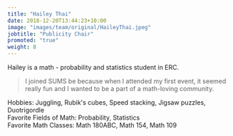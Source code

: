 ```yaml
---
title: "Hailey Thai"
date: 2018-12-20T13:44:23+10:00
image: "images/team/original/HaileyThai.jpeg"
jobtitle: "Publicity Chair"
promoted: "true"
weight: 8
---
```


Hailey is a math - probability and statistics student in ERC. 

> I joined SUMS be because when I attended my first event, it seemed really fun and I wanted to be a part of a math-loving community. 

Hobbies: Juggling, Rubik's cubes, Speed stacking, Jigsaw puzzles, Duotrigordle <br /> 
Favorite Fields of Math: Probability, Statistics <br /> 
Favorite Math Classes: Math 180ABC, Math 154, Math 109